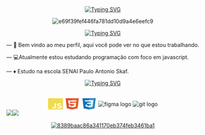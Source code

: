 <!-- Link para o site que cria o codigo para o texto com aparencia de digitação -->
<!-- https://readme-typing-svg.demolab.com/demo/ -->
<div align= "center">
  
[![Typing SVG](https://readme-typing-svg.demolab.com?font=Fira+Code&size=17&duration=2500&pause=1000&color=DF0000&random=false&width=435&lines=Ol%C3%A1%2C+Fique+%C3%A0+vontade+explorando+meu+perfil)](https://git.io/typing-svg)
</div>
<!-- Link da img -->
<!-- https://br.pinterest.com/pin/633387442385676/ -->
<div align= "center">
  
![e69f39fef446fa781dd10d9a4e6eefc9](https://github.com/Otto-Bovolon/Otto-Bovolon/assets/166552579/32597f1a-85fc-4f6d-9483-65ca3b5e9519)
 </div>

<!-- subtitulo -->
<div align= "center">
  
[![Typing SVG](https://readme-typing-svg.demolab.com?font=Fira+Code&size=25&duration=2500&pause=1000&color=DF0000&random=false&width=435&lines=%E2%80%94+%E2%99%A6%EF%B8%8F+Informa%C3%A7%C3%B5es+iniciais%3A)](https://git.io/typing-svg)
</div>

<p> 
— 🌹 Bem vindo ao meu perfil, aqui você pode ver no que estou trabalhando.
</p>
<p> 
  — 💻Atualmente estou estudando programação com foco em javascript.
</p>
<p>
  — ♦️ Estudo na escola SENAI Paulo Antonio Skaf.
</p>

 <!--subtitulo-->
 <div align= "center">
   
[![Typing SVG](https://readme-typing-svg.demolab.com?font=Fira+Code&size=25&duration=2500&pause=1000&color=DF0000&random=false&width=435&lines=%E2%80%94+%E2%99%A6%EF%B8%8F+Informa%C3%A7%C3%B5es+Github%3A)](https://git.io/typing-svg)
</div>

  <!--https://devicon.dev/-->
<div  align= "center" style="display: inline_block"><br>
  <img align="center" alt="Otavio-Js" height="30" width="40" src="https://raw.githubusercontent.com/devicons/devicon/master/icons/javascript/javascript-plain.svg">
  <img align="center" alt="Otavio-HTML" height="30" width="40" src="https://raw.githubusercontent.com/devicons/devicon/master/icons/html5/html5-original.svg">
  <img align="center" alt="Otavio-CSS" height="30" width="40" src="https://raw.githubusercontent.com/devicons/devicon/master/icons/css3/css3-original.svg">
  <img align="center"  alt="figma logo" height="30" width="40" src="https://cdn.jsdelivr.net/gh/devicons/devicon/icons/figma/figma-original.svg"/>
  <img align="center"  alt="git logo" height="30" width="40" src="https://cdn.simpleicons.org/git/F05032"/>
</div>

 <!--github-->

<div  >
  <a href="https://github.com/Otto-Bovolon">
  <img height="180em" src="https://github-readme-stats.vercel.app/api?username=Otto-Bovolon&show_icons=true&theme=dark&include_all_commits=true&count_private=true"/><img height="180em" src="https://github-readme-stats.vercel.app/api/top-langs/?username=Otto-Bovolon&layout=compact&langs_count=7&theme=dark"/> </div>

   <div align= "center"> 
     
  ![8389baac86a341170eb374feb3461ba1](https://github.com/OtavioChiaki/OtavioChiaki/assets/166552579/795a4426-bfe8-40ba-b5f2-67fbeb6d0e35)
  
  </div>

